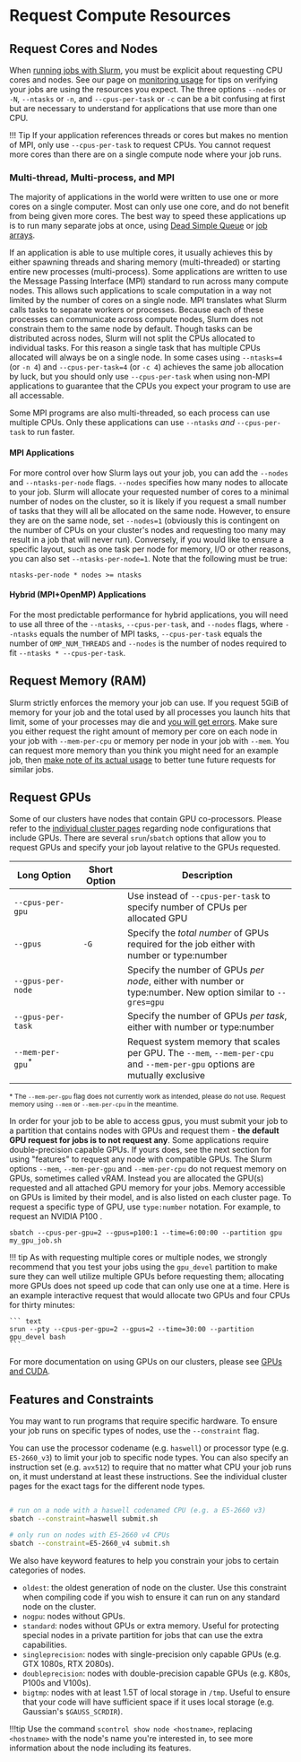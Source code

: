 # Request Compute Resources

## Request Cores and Nodes

When [running jobs with Slurm](/clusters-at-yale/job-scheduling/), you must be explicit about requesting CPU cores and nodes. See our page on [monitoring usage](/clusters-at-yale/job-scheduling/resource-usage/) for tips on verifying your jobs are using the resources you expect. The three options `--nodes` or `-N`, `--ntasks` or `-n`, and `--cpus-per-task` or `-c` can be a bit confusing at first but are necessary to understand for applications that use more than one CPU.

!!! Tip
    If your application references threads or cores but makes no mention of MPI, only use `--cpus-per-task` to request CPUs. You cannot request more cores than there are on a single compute node where your job runs.

### Multi-thread, Multi-process, and MPI

The majority of applications in the world were written to use one or more cores on a single computer.  Most can only use one core, and do not benefit from being given more cores. The best way to speed these applications up is to run many separate jobs at once, using [Dead Simple Queue](/clusters-at-yale/job-scheduling/dsq/) or [job arrays](https://slurm.schedmd.com/job_array.html). 

If an application is able to use multiple cores, it usually achieves this by either spawning threads and sharing memory (multi-threaded) or starting entire new processes (multi-process). Some applications are written to use the Message Passing Interface (MPI) standard to run across many compute nodes. This allows such applications to scale computation in a way not limited by the number of cores on a single node. MPI translates what Slurm calls tasks to separate workers or processes. Because each of these processes can communicate across compute nodes, Slurm does not constrain them to the same node by default. Though tasks can be distributed across nodes, Slurm will not split the CPUs allocated to individual tasks. For this reason a single task that has multiple CPUs allocated will always be on a single node. In some cases using `--ntasks=4` (or `-n 4`) and `--cpus-per-task=4` (or `-c 4`) achieves the same job allocation by luck, but you should only use `--cpus-per-task` when using non-MPI applications to guarantee that the CPUs you expect your program to use are all accessable.

Some MPI programs are also multi-threaded, so each process can use multiple CPUs. Only these applications can use `--ntasks` *and* `--cpus-per-task` to run faster.

#### MPI Applications

For more control over how Slurm lays out your job, you can add the `--nodes` and `--ntasks-per-node` flags. `--nodes` specifies how many nodes to allocate to your job. Slurm will allocate your requested number of cores to a minimal number of nodes on the cluster, so it is likely if you request a small number of tasks that they will all be allocated on the same node. However, to ensure they are on the same node, set `--nodes=1` (obviously this is contingent on the number of CPUs on your cluster's nodes and requesting too many may result in a job that will never run). Conversely, if you would like to ensure a specific layout, such as one task per node for memory, I/O or other reasons, you can also set `--ntasks-per-node=1`. Note that the following must be true:

``` text
ntasks-per-node * nodes >= ntasks
```

#### Hybrid (MPI+OpenMP) Applications

For the most predictable performance for hybrid applications, you will need to use all three of the `--ntasks`, `--cpus-per-task`, and `--nodes` flags, where `--ntasks` equals the number of MPI tasks, `--cpus-per-task` equals the number of `OMP_NUM_THREADS` and `--nodes` is the number of nodes required to fit `--ntasks * --cpus-per-task`.

## Request Memory (RAM)

Slurm strictly enforces the memory your job can use. If you request 5GiB of memory for your job and the total used by all processes you launch hits that limit, some of your processes may die and [you will get errors](/clusters-at-yale/job-scheduling/common-job-failures/#running-out-of-memory). Make sure you either request the right amount of memory per core on each node in your job with `--mem-per-cpu` or memory per node in your job with `--mem`. You can request more memory than you think you might need for an example job, then [make note of its actual usage](/clusters-at-yale/job-scheduling/resource-usage/) to better tune future requests for similar jobs.

## Request GPUs

Some of our clusters have nodes that contain GPU co-processors. Please refer to the [individual cluster pages](/clusters-at-yale/clusters) regarding node configurations that include GPUs. There are several `srun`/`sbatch` options that allow you to request GPUs and specify your job layout relative to the GPUs requested.

|Long Option<img width=200/>|Short Option|Description                                                                                                                  |
|---------------------------|------------|-----------------------------------------------------------------------------------------------------------------------------|
| `--cpus-per-gpu`          |            |  Use instead of `--cpus-per-task` to specify number of CPUs per allocated GPU                                               |
| `--gpus`                  | `-G`       |  Specify the _total number_ of GPUs required for the job either with number or type:number                                  |
| `--gpus-per-node`         |            |  Specify the number of GPUs _per node_, either with number or type:number. New option similar to `--gres=gpu`               |
| `--gpus-per-task`         |            |  Specify the number of GPUs _per task_, either with number or type:number                                                   |
| `--mem-per-gpu`<sup>*</sup>          |            |  Request system memory that scales per GPU. The `--mem`, `--mem-per-cpu` and `--mem-per-gpu` options are mutually exclusive |

<sup>* The `--mem-per-gpu` flag does not currently work as intended, please do not use. Request memory using `--mem` or `--mem-per-cpu` in the meantime.</sup>

In order for your job to be able to access gpus, you must submit your job to a partition that contains nodes with GPUs and request them - **the default GPU request for jobs is to not request any**. Some applications require double-precision capable GPUs. If yours does, see the next section for using "features" to request any node with compatible GPUs. The Slurm options `--mem`, `--mem-per-gpu` and `--mem-per-cpu` do not request memory on GPUs, sometimes called vRAM. Instead you are allocated the GPU(s) requested and all attached GPU memory for your jobs. Memory accessible on GPUs is limited by their model, and is also listed on each cluster page. To request a specific type of GPU, use `type:number` notation. For example, to request an NVIDIA P100 .

``` text
sbatch --cpus-per-gpu=2 --gpus=p100:1 --time=6:00:00 --partition gpu my_gpu_job.sh
```

!!! tip
    As with requesting multiple cores or multiple nodes, we strongly recommend that you test your jobs using the `gpu_devel` partition to make sure they can well utilize multiple GPUs before requesting them; allocating more GPUs does not speed up code that can only use one at a time. Here is an example interactive request that would allocate two GPUs and four CPUs for thirty minutes:
    
    ``` text
    srun --pty --cpus-per-gpu=2 --gpus=2 --time=30:00 --partition gpu_devel bash
    ```

For more documentation on using GPUs on our clusters, please see [GPUs and CUDA](/clusters-at-yale/guides/gpus-cuda).

## Features and Constraints

You may want to run programs that require specific hardware. To ensure your job runs on specific types of nodes, use the `--constraint` flag.

You can use the processor codename (e.g. `haswell`) or processor type (e.g. `E5-2660_v3`) to limit your job to specific node types. You can also specify an instruction set (e.g. `avx512`) to require that no matter what CPU your job runs on, it must understand at least these instructions. See the individual cluster pages for the exact tags for the different node types.

``` bash

# run on a node with a haswell codenamed CPU (e.g. a E5-2660 v3)
sbatch --constraint=haswell submit.sh

# only run on nodes with E5-2660 v4 CPUs
sbatch --constraint=E5-2660_v4 submit.sh

```

We also have keyword features to help you constrain your jobs to certain categories of nodes.

- `oldest`: the oldest generation of node on the cluster. Use this constraint when compiling code if you wish to ensure it can run on any standard node on the cluster.
- `nogpu`: nodes without GPUs.
- `standard`: nodes without GPUs or extra memory. Useful for protecting special nodes in a private partition for jobs that can use the extra capabilities.
- `singleprecision`: nodes with single-precision only capable GPUs (e.g. GTX 1080s, RTX 2080s).
- `doubleprecision`: nodes with double-precision capable GPUs (e.g. K80s, P100s and V100s).
- `bigtmp`: nodes with at least 1.5T of local storage in `/tmp`. Useful to ensure that your code will have sufficient space if it uses local storage (e.g. Gaussian's `$GAUSS_SCRDIR`).  

!!!tip
    Use the command `scontrol show node <hostname>`, replacing `<hostname>` with the node's name you're interested in, to see more information about the node including its features.
